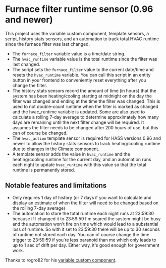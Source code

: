 # Furnace filter runtime sensor (0.96 and newer)

This project uses the variable custom component, template sensors, a script, history stats sensors, and an automation to track total HVAC runtime since the furnace filter was last changed. 

- The `furnace_filter` variable value is a time/date string.
- The `hvac_runtime` variable value is the total runtime since the filter was last changed.
- The script sets the `furnace_filter` value to the current date/time and resets the `hvac_runtime` variable. You can call this script in an entity button in your frontend to conveniently reset everything after you change the filter.
- The history stats sensors record the amount of time (in hours) that the system has been heating/cooling starting at midnight on the day the filter was changed and ending at the time the filter was changed. This is used to not double-count runtime when the filter is marked as changed and the hvac_runtime variable is updated. Some are also used to calculate a rolling 7-day average to determine approximately how many days are remaining until the next filter change will be required. It assumes the filter needs to be changed after 200 hours of use, but this can of course be changed.
- The `hvac_action` template sensor is required for HASS versions 0.96 and newer to allow the history stats sensors to track heating/cooling runtime due to changes in the Climate component.
- A template sensor adds the value in `hvac_runtime` and the heating/cooling runtime for the current day, and an automation runs each night to update `hvac_runtime` with this value so that the total runtime is permanently stored.

## Notable features and limitations
- Only requires 1 day of history (or 7 days if you want to calculate and display an estimate of when the filter will need to be changed based on the rolling 7-day average)
- The automation to store the total runtime each night runs at 23:59:30 because if I changed it to 23:59:59 I'm scared the system might be busy and the automation won't fire on time which would lead to a substantial loss of runtime. So with it set to 23:59:30 there will be up to 30 seconds of runtime not stored each day. You can of course change the time trigger to 23:59:59 if you're less paranoid than me which only leads to up to 1 sec of drift per day. Either way, it's good enough for government work.

Thanks to rogro82 for his [variable custom component](https://github.com/rogro82/hass-variables).

